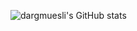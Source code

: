 ![dargmuesli's GitHub stats](https://github-readme-stats.vercel.app/api?username=dargmuesli&count_private=true&include_all_commits=true&show_icons=true)
